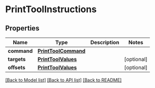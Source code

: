 # PrintToolInstructions

## Properties
Name | Type | Description | Notes
------------ | ------------- | ------------- | -------------
**command** | [**PrintToolCommand**](PrintToolCommand.md) |  | 
**targets** | [**PrintToolValues**](PrintToolValues.md) |  | [optional] 
**offsets** | [**PrintToolValues**](PrintToolValues.md) |  | [optional] 

[[Back to Model list]](../README.md#documentation-for-models) [[Back to API list]](../README.md#documentation-for-api-endpoints) [[Back to README]](../README.md)


